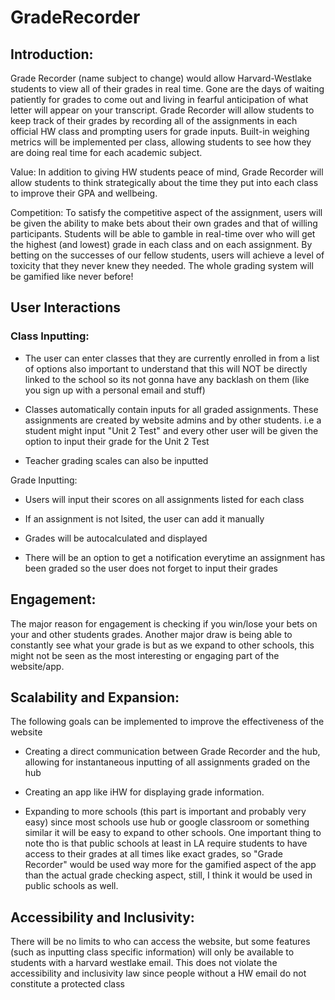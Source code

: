 # GradeRecorder

## Introduction:

Grade Recorder (name subject to change) would allow Harvard-Westlake students to view all of their grades in real time. Gone are the days of waiting patiently for grades to come out and living in fearful anticipation of what letter will appear on your transcript. Grade Recorder will allow students to keep track of their grades by recording all of the assignments in each official HW class and prompting users for grade inputs. Built-in weighing metrics will be implemented per class, allowing students to see how they are doing real time for each academic subject. 

Value: In addition to giving HW students peace of mind, Grade Recorder will allow students to think strategically about the time they put into each class to improve their GPA and wellbeing.

Competition: To satisfy the competitive aspect of the assignment, users will be given the ability to make bets about their own grades and that of willing participants. Students will be able to gamble in real-time over who will get the highest (and lowest) grade in each class and on each assignment. By betting on the successes of our fellow students, users will achieve a level of toxicity that they never knew they needed. The whole grading system will be gamified like never before!

## User Interactions

### Class Inputting: 
- The user can enter classes that they are currently enrolled in from a list of options also important to understand that this will NOT be directly linked to the school so its not gonna have any backlash on them (like you sign up with a personal email and stuff) 

- Classes automatically contain inputs for all graded assignments. These assignments are created by website admins and by other students. i.e a student might input "Unit 2 Test" and every other user will be given the option to input their grade for the Unit 2 Test

- Teacher grading scales can also be inputted

Grade Inputting:
- Users will input their scores on all assignments listed for each class

- If an assignment is not lsited, the user can add it manually

- Grades will be autocalculated and displayed

- There will be an option to get a notification everytime an assignment has been graded so the user does not forget to input their grades

## Engagement: 
The major reason for engagement is checking if you win/lose your bets on your and other students grades. Another major draw is being able to constantly see what your grade is but as we expand to other schools, this might not be seen as the most interesting or engaging part of the website/app.

## Scalability and Expansion: 
The following goals can be implemented to improve the effectiveness of the website

-  Creating a direct communication between Grade Recorder and the hub, allowing for instantaneous inputting of all assignments graded on the hub

- Creating an app like iHW for displaying grade information.  

- Expanding to more schools (this part is important and probably very easy) since most schools use hub or google classroom or something similar it will be easy to expand to other schools. One important thing to note tho is that public schools at least in LA require students to have access to their grades at all times like exact grades, so "Grade Recorder" would be used way more for the gamified aspect of the app than the actual grade checking aspect, still, I think it would be used in public schools as well.

## Accessibility and Inclusivity: 
There will be no limits to who can access the website, but some features (such as inputting class specific information) will only be available to students with a harvard westlake email. This does not violate the accessibility and inclusivity law since people without a HW email do not constitute a protected class
